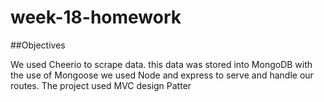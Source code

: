# week-18-homework

##Objectives

We used Cheerio to scrape data.
this data was stored into MongoDB with the use of Mongoose
we used Node and express to serve and handle our routes. 
The project used MVC design Patter

